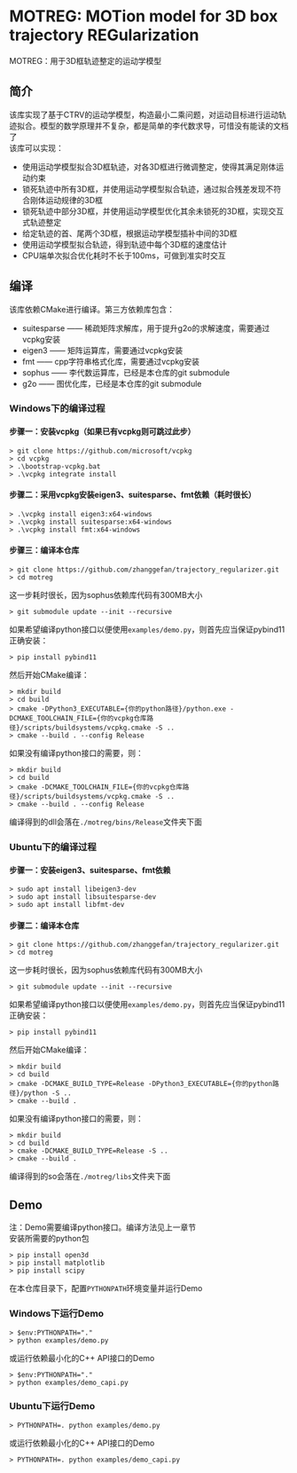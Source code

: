 # MOTREG: MOTion model for 3D box trajectory REGularization

MOTREG：用于3D框轨迹整定的运动学模型

## 简介

该库实现了基于CTRV的运动学模型，构造最小二乘问题，对运动目标进行运动轨迹拟合。模型的数学原理并不复杂，都是简单的李代数求导，可惜没有能读的文档了   
该库可以实现：

- 使用运动学模型拟合3D框轨迹，对各3D框进行微调整定，使得其满足刚体运动约束
- 锁死轨迹中所有3D框，并使用运动学模型拟合轨迹，通过拟合残差发现不符合刚体运动规律的3D框
- 锁死轨迹中部分3D框，并使用运动学模型优化其余未锁死的3D框，实现交互式轨迹整定
- 给定轨迹的首、尾两个3D框，根据运动学模型插补中间的3D框
- 使用运动学模型拟合轨迹，得到轨迹中每个3D框的速度估计
- CPU端单次拟合优化耗时不长于100ms，可做到准实时交互

## 编译

该库依赖CMake进行编译。第三方依赖库包含：

* suitesparse —— 稀疏矩阵求解库，用于提升g2o的求解速度，需要通过vcpkg安装
* eigen3 —— 矩阵运算库，需要通过vcpkg安装
* fmt —— cpp字符串格式化库，需要通过vcpkg安装
* sophus —— 李代数运算库，已经是本仓库的git submodule
* g2o —— 图优化库，已经是本仓库的git submodule

### Windows下的编译过程

#### 步骤一：安装vcpkg（如果已有vcpkg则可跳过此步）

```
> git clone https://github.com/microsoft/vcpkg
> cd vcpkg
> .\bootstrap-vcpkg.bat
> .\vcpkg integrate install
```

#### 步骤二：采用vcpkg安装eigen3、suitesparse、fmt依赖（耗时很长）

```
> .\vcpkg install eigen3:x64-windows
> .\vcpkg install suitesparse:x64-windows
> .\vcpkg install fmt:x64-windows
```

#### 步骤三：编译本仓库

```
> git clone https://github.com/zhanggefan/trajectory_regularizer.git
> cd motreg
```

这一步耗时很长，因为sophus依赖库代码有300MB大小

```
> git submodule update --init --recursive
```

如果希望编译python接口以便使用`examples/demo.py`，则首先应当保证pybind11正确安装：

```
> pip install pybind11
```

然后开始CMake编译：

```
> mkdir build
> cd build
> cmake -DPython3_EXECUTABLE={你的python路径}/python.exe -DCMAKE_TOOLCHAIN_FILE={你的vcpkg仓库路径}/scripts/buildsystems/vcpkg.cmake -S .. 
> cmake --build . --config Release
```

如果没有编译python接口的需要，则：

```
> mkdir build
> cd build
> cmake -DCMAKE_TOOLCHAIN_FILE={你的vcpkg仓库路径}/scripts/buildsystems/vcpkg.cmake -S .. 
> cmake --build . --config Release
```

编译得到的dll会落在```./motreg/bins/Release```文件夹下面

### Ubuntu下的编译过程

#### 步骤一：安装eigen3、suitesparse、fmt依赖

```
> sudo apt install libeigen3-dev
> sudo apt install libsuitesparse-dev
> sudo apt install libfmt-dev
```

#### 步骤二：编译本仓库

```
> git clone https://github.com/zhanggefan/trajectory_regularizer.git
> cd motreg
```

这一步耗时很长，因为sophus依赖库代码有300MB大小

```
> git submodule update --init --recursive
```

如果希望编译python接口以便使用`examples/demo.py`，则首先应当保证pybind11正确安装：

```
> pip install pybind11
```

然后开始CMake编译：

```
> mkdir build
> cd build
> cmake -DCMAKE_BUILD_TYPE=Release -DPython3_EXECUTABLE={你的python路径}/python -S .. 
> cmake --build .
```

如果没有编译python接口的需要，则：

```
> mkdir build
> cd build
> cmake -DCMAKE_BUILD_TYPE=Release -S .. 
> cmake --build .
```

编译得到的so会落在```./motreg/libs```文件夹下面

## Demo

注：Demo需要编译python接口。编译方法见上一章节   
安装所需要的python包

```
> pip install open3d
> pip install matplotlib
> pip install scipy
```

在本仓库目录下，配置`PYTHONPATH`环境变量并运行Demo

### Windows下运行Demo

```
> $env:PYTHONPATH="."
> python examples/demo.py
```

或运行依赖最小化的C++ API接口的Demo

```
> $env:PYTHONPATH="."
> python examples/demo_capi.py
```

### Ubuntu下运行Demo

```
> PYTHONPATH=. python examples/demo.py
```

或运行依赖最小化的C++ API接口的Demo

```
> PYTHONPATH=. python examples/demo_capi.py
```
